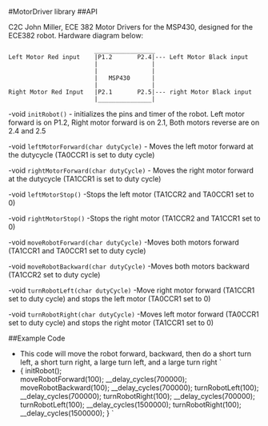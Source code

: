 #MotorDriver library
##API

C2C John Miller, ECE 382
Motor Drivers for the MSP430, designed for the ECE382 robot. 
Hardware diagram below:

			                _________________
	Left Motor Red input	|P1.2		P2.4|--- Left Motor Black input			
							|				|
							|				|
							|	MSP430		|
							|				|
	Right Motor Red Input	|P2.1		P2.5|--- right Motor Black input
							|_______________|

-void `initRobot()`
	- initializes the pins and timer of the robot. Left motor forward is on P1.2, Right motor forward is on 2.1, Both motors reverse are on 2.4 and 2.5

-void `leftMotorForward(char dutyCycle)`
	- Moves the left motor forward at the dutycycle (TA0CCR1 is set to duty cycle)
	
-void `rightMotorForward(char dutyCycle)`
	- Moves the right motor forward at the dutycycle (TA1CCR1 is set to duty cycle)
	
-void `leftMotorStop()`
	-Stops the left motor (TA1CCR2 and TA0CCR1 set to 0)
	
-void `rightMotorStop()`
	-Stops the right motor (TA1CCR2 and TA1CCR1 set to 0)
	
-void `moveRobotForward(char dutyCycle)`
	-Moves both motors forward (TA1CCR1 and TA0CCR1 set to duty cycle)
	
-void `moveRobotBackward(char dutyCycle)`
	-Moves both motors backward (TA1CCR2 set to duty cycle)
	
-void `turnRobotLeft(char dutyCycle)`
	-Move right motor forward (TA1CCR1 set to duty cycle) and stops the left motor (TA0CCR1 set to 0)
	
-void `turnRobotRight(char dutyCycle)`
	-Moves left motor forward (TA0CCR1 set to duty cycle) and stops the right motor (TA1CCR1 set to 0)
	
##Example Code

- This code will move the robot forward, backward, then do a short turn left, a short turn right, a large turn left, and a large turn right
`  
-	{	initRobot();	
	      moveRobotForward(100);
	        __delay_cycles(700000);
	        moveRobotBackward(100);
	        __delay_cycles(700000);
	        turnRobotLeft(100);
	        __delay_cycles(700000);
	        turnRobotRight(100);
	        __delay_cycles(700000);
	        turnRobotLeft(100);
	        __delay_cycles(1500000);
	        turnRobotRight(100);
	        __delay_cycles(1500000);
}
	  `

	